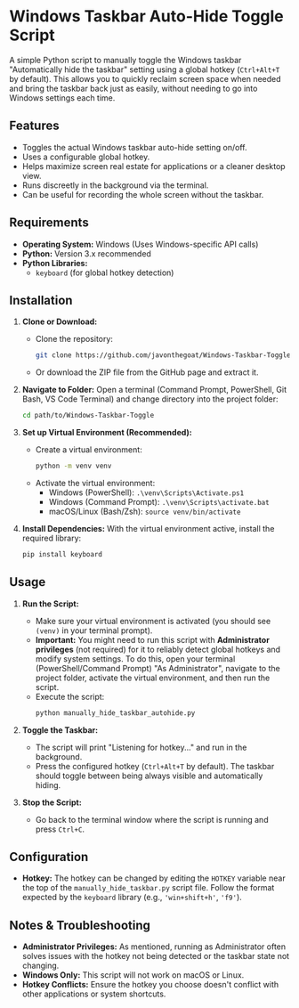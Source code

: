 # Windows Taskbar Auto-Hide Toggle Script

A simple Python script to manually toggle the Windows taskbar "Automatically hide the taskbar" setting using a global hotkey (`Ctrl+Alt+T` by default). This allows you to quickly reclaim screen space when needed and bring the taskbar back just as easily, without needing to go into Windows settings each time.

## Features

*   Toggles the actual Windows taskbar auto-hide setting on/off.
*   Uses a configurable global hotkey.
*   Helps maximize screen real estate for applications or a cleaner desktop view.
*   Runs discreetly in the background via the terminal.
*   Can be useful for recording the whole screen without the taskbar.

## Requirements

*   **Operating System:** Windows (Uses Windows-specific API calls)
*   **Python:** Version 3.x recommended
*   **Python Libraries:**
    *   `keyboard` (for global hotkey detection)

## Installation

1.  **Clone or Download:**
    *   Clone the repository:
        ```bash
        git clone https://github.com/javonthegoat/Windows-Taskbar-Toggle.git
        ```
    *   Or download the ZIP file from the GitHub page and extract it.

2.  **Navigate to Folder:**
    Open a terminal (Command Prompt, PowerShell, Git Bash, VS Code Terminal) and change directory into the project folder:
    ```bash
    cd path/to/Windows-Taskbar-Toggle
    ```

3.  **Set up Virtual Environment (Recommended):**
    *   Create a virtual environment:
        ```bash
        python -m venv venv
        ```
    *   Activate the virtual environment:
        *   Windows (PowerShell): `.\venv\Scripts\Activate.ps1`
        *   Windows (Command Prompt): `.\venv\Scripts\activate.bat`
        *   macOS/Linux (Bash/Zsh): `source venv/bin/activate`

4.  **Install Dependencies:**
    With the virtual environment active, install the required library:
    ```bash
    pip install keyboard
    ```

## Usage

1.  **Run the Script:**
    *   Make sure your virtual environment is activated (you should see `(venv)` in your terminal prompt).
    *   **Important:** You might need to run this script with **Administrator privileges** (not required) for it to reliably detect global hotkeys and modify system settings. To do this, open your terminal (PowerShell/Command Prompt) "As Administrator", navigate to the project folder, activate the virtual environment, and then run the script.
    *   Execute the script:
        ```bash
        python manually_hide_taskbar_autohide.py
        ```

2.  **Toggle the Taskbar:**
    *   The script will print "Listening for hotkey..." and run in the background.
    *   Press the configured hotkey (`Ctrl+Alt+T` by default). The taskbar should toggle between being always visible and automatically hiding.

3.  **Stop the Script:**
    *   Go back to the terminal window where the script is running and press `Ctrl+C`.

## Configuration

*   **Hotkey:** The hotkey can be changed by editing the `HOTKEY` variable near the top of the `manually_hide_taskbar.py` script file. Follow the format expected by the `keyboard` library (e.g., `'win+shift+h'`, `'f9'`).

## Notes & Troubleshooting

*   **Administrator Privileges:** As mentioned, running as Administrator often solves issues with the hotkey not being detected or the taskbar state not changing.
*   **Windows Only:** This script will not work on macOS or Linux.
*   **Hotkey Conflicts:** Ensure the hotkey you choose doesn't conflict with other applications or system shortcuts.